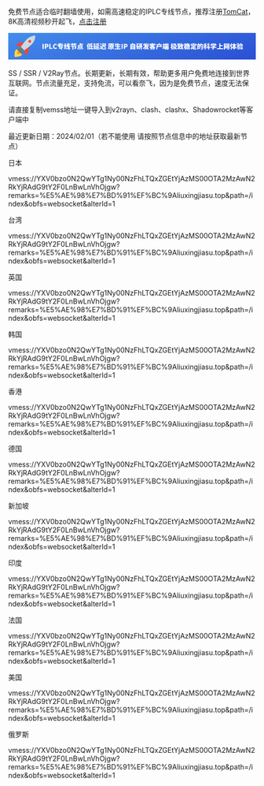 免费节点适合临时翻墙使用，如需高速稳定的IPLC专线节点，推荐注册[TomCat](https://vhdqxqlcxese-evkvbvldzojl.24412603170077798173.top/#/register?code=KSpHwobl)，8K高清视频秒开起飞，[点击注册](https://vhdqxqlcxese-evkvbvldzojl.24412603170077798173.top/#/register?code=KSpHwobl)

[![TomCat](/tomcat.png "Shiprock")](https://vhdqxqlcxese-evkvbvldzojl.24412603170077798173.top/#/register?code=KSpHwobl)

SS / SSR / V2Ray节点。长期更新，长期有效，帮助更多用户免费地连接到世界互联网。节点流量充足，支持免流，可以看奈飞，因为是免费节点，速度无法保证。

请直接复制vemss地址一键导入到v2rayn、clash、clashx、Shadowrocket等客户端中

最近更新日期：2024/02/01（若不能使用  请按照节点信息中的地址获取最新节点）

日本

vmess://YXV0bzo0N2QwYTg1Ny00NzFhLTQxZGEtYjAzMS00OTA2MzAwN2RkYjRAdG9tY2F0LnBwLnVhOjgw?remarks=%E5%AE%98%E7%BD%91%EF%BC%9Aliuxingjiasu.top&path=/index&obfs=websocket&alterId=1

台湾

vmess://YXV0bzo0N2QwYTg1Ny00NzFhLTQxZGEtYjAzMS00OTA2MzAwN2RkYjRAdG9tY2F0LnBwLnVhOjgw?remarks=%E5%AE%98%E7%BD%91%EF%BC%9Aliuxingjiasu.top&path=/index&obfs=websocket&alterId=1

英国

vmess://YXV0bzo0N2QwYTg1Ny00NzFhLTQxZGEtYjAzMS00OTA2MzAwN2RkYjRAdG9tY2F0LnBwLnVhOjgw?remarks=%E5%AE%98%E7%BD%91%EF%BC%9Aliuxingjiasu.top&path=/index&obfs=websocket&alterId=1

韩国

vmess://YXV0bzo0N2QwYTg1Ny00NzFhLTQxZGEtYjAzMS00OTA2MzAwN2RkYjRAdG9tY2F0LnBwLnVhOjgw?remarks=%E5%AE%98%E7%BD%91%EF%BC%9Aliuxingjiasu.top&path=/index&obfs=websocket&alterId=1

香港

vmess://YXV0bzo0N2QwYTg1Ny00NzFhLTQxZGEtYjAzMS00OTA2MzAwN2RkYjRAdG9tY2F0LnBwLnVhOjgw?remarks=%E5%AE%98%E7%BD%91%EF%BC%9Aliuxingjiasu.top&path=/index&obfs=websocket&alterId=1

德国

vmess://YXV0bzo0N2QwYTg1Ny00NzFhLTQxZGEtYjAzMS00OTA2MzAwN2RkYjRAdG9tY2F0LnBwLnVhOjgw?remarks=%E5%AE%98%E7%BD%91%EF%BC%9Aliuxingjiasu.top&path=/index&obfs=websocket&alterId=1

新加坡

vmess://YXV0bzo0N2QwYTg1Ny00NzFhLTQxZGEtYjAzMS00OTA2MzAwN2RkYjRAdG9tY2F0LnBwLnVhOjgw?remarks=%E5%AE%98%E7%BD%91%EF%BC%9Aliuxingjiasu.top&path=/index&obfs=websocket&alterId=1

印度

vmess://YXV0bzo0N2QwYTg1Ny00NzFhLTQxZGEtYjAzMS00OTA2MzAwN2RkYjRAdG9tY2F0LnBwLnVhOjgw?remarks=%E5%AE%98%E7%BD%91%EF%BC%9Aliuxingjiasu.top&path=/index&obfs=websocket&alterId=1

法国

vmess://YXV0bzo0N2QwYTg1Ny00NzFhLTQxZGEtYjAzMS00OTA2MzAwN2RkYjRAdG9tY2F0LnBwLnVhOjgw?remarks=%E5%AE%98%E7%BD%91%EF%BC%9Aliuxingjiasu.top&path=/index&obfs=websocket&alterId=1

美国

vmess://YXV0bzo0N2QwYTg1Ny00NzFhLTQxZGEtYjAzMS00OTA2MzAwN2RkYjRAdG9tY2F0LnBwLnVhOjgw?remarks=%E5%AE%98%E7%BD%91%EF%BC%9Aliuxingjiasu.top&path=/index&obfs=websocket&alterId=1

俄罗斯

vmess://YXV0bzo0N2QwYTg1Ny00NzFhLTQxZGEtYjAzMS00OTA2MzAwN2RkYjRAdG9tY2F0LnBwLnVhOjgw?remarks=%E5%AE%98%E7%BD%91%EF%BC%9Aliuxingjiasu.top&path=/index&obfs=websocket&alterId=1
